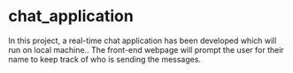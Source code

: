 # chat_application
In this project, a real-time chat application has been developed which will run on local machine.. The front-end webpage will prompt the user for their name to keep track of who is sending the messages.
